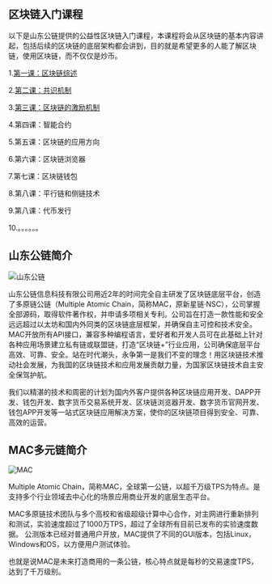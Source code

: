 ## 区块链入门课程
以下是山东公链提供的公益性区块链入门课程，本课程将会从区块链的基本内容讲起，包括后续的区块链的底层架构都会讲到，目的就是希望更多的人能了解区块链，使用区块链，而不仅仅是炒币。

1.[第一课：区块链综述](1%E7%AC%AC%E4%B8%80%E8%AF%BE%EF%BC%9A%E5%8C%BA%E5%9D%97%E9%93%BE%E7%BB%BC%E8%BF%B0.md)

2.[第二课：共识机制](2%E7%AC%AC%E4%BA%8C%E8%AF%BE%EF%BC%9A%E5%85%B1%E8%AF%86%E6%9C%BA%E5%88%B6.md)

3.[第三课：区块链的激励机制](3第三课：区块链的激励机制.md)

4.第四课：智能合约

5.第五课：区块链的应用方向

6.第六课：区块链浏览器

7.第七课：区块链钱包

8.第八课：平行链和侧链技术

9.第八课：代币发行

10.。。。。。。

## 山东公链简介

![山东公链](http://www.sdgl.net.cn/images/footer-logo-new.png "png")

山东公链信息科技有限公司用近2年的时间完全自主研发了区块链底层平台，创造了多原链公链（Multiple Atomic Chain，简称MAC，原新星链·NSC），公司掌握全部源码，取得软件著作权，并申请多项相关专利。公司旨在打造一款性能和安全远远超过以太坊和国内外同类的区块链底层框架，并确保自主可控和技术安全。MAC开放所有API接口，兼容多种编程语言，爱好者和开发人员可在此基础上针对各种应用场景建立私有链或联盟链，打造“区块链+”行业应用，公司确保底层平台高效、可靠、安全。站在时代潮头，永争第一是我们不变的理念！用区块链技术推动社会发展，为我国的区块链技术和应用发展贡献力量，为国家区块链技术自主安全保驾护航。

我们以精湛的技术和周密的计划为国内外客户提供各种区块链应用开发、DAPP开发、钱包开发、数字货币交易系统开发、区块链浏览器开发、数字货币官网开发、钱包APP开发等一站式区块链应用解决方案，使你的区块链项目得到安全、可靠、高效的运营。

## MAC多元链简介

![MAC](http://60.208.103.140:777/newmb/images/logogc.png "png")

Multiple Atomic Chain，简称MAC，全球第一公链，以超千万级TPS为特点。是支持多个行业领域去中心化的场景应用商业开发的底层生态平台。

MAC多原链技术团队与多个高校和省级超级计算中心合作，对主网进行重新排列和测试，实验速度超过了1000万TPS，超过了全球所有目前已发布的实验速度数据。 公测版本已经对普通用户开放，MAC提供了不同的GUI版本，包括Linux，Windows和OS，以方便用户测试体验。

也就是说MAC是未来打造商用的一条公链，核心特点就是每秒的交易速度TPS，达到了千万级别。